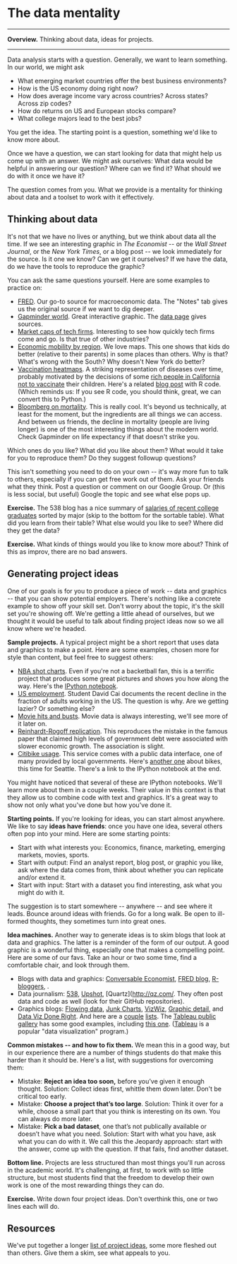 # The data mentality


---
**Overview.** Thinking about data, ideas for projects.  

---


Data analysis starts with a question.  Generally, we want to learn something.  In our world, we might ask

* What emerging market countries offer the best business environments?
* How is the US economy doing right now?  
* How does average income vary across countries?  Across states?  Across zip codes?  
* How do returns on US and European stocks compare?   
* What college majors lead to the best jobs?  

You get the idea.  The starting point is a question, something we'd like to know more about.  

Once we have a question, we can start looking for data that might help us come up with an answer. We might ask ourselves:  What data would be helpful in answering our question?  Where can we find it?  What should we do with it once we have it?  

The question comes from you.  What we provide is a mentality for thinking about data and a toolset to work with it effectively.  


## Thinking about data 

It's not that we have no lives or anything, but we think about data all the time.  If we see an interesting graphic in *The Economist* -- or the *Wall Street Journal*, or the *New York Times*, or a blog post -- we look immediately for the source.  Is it one we know?  Can we get it ourselves?  If we have the data, do we have the tools to reproduce the graphic?  

You can ask the same questions yourself.  Here are some examples to practice on:  

* [FRED](https://research.stlouisfed.org/fred2/series/GDP).  Our go-to source for macroeconomic data.  The "Notes" tab gives us the original source if we want to dig deeper.  
* [Gapminder world](http://www.gapminder.org/world/).  Great interactive graphic.  The [data page](http://www.gapminder.org/data/) gives sources.  
* [Market caps of tech firms](http://www.economist.com/techfirms).  Interesting to see how quickly tech firms come and go.  Is that true of other industries? 
* [Economic mobility by region](http://www.nytimes.com/2013/07/22/business/in-climbing-income-ladder-location-matters.html).  We love maps.  This one shows that kids do better (relative to their parents) in some places than others.  Why is that?  What's wrong with the South?  Why doesn't New York do better?  
* [Vaccination heatmaps](http://graphics.wsj.com/infectious-diseases-and-vaccines/).  A striking representation of diseases over time, probably motivated by the decisions of some [rich people in California](http://www.nytimes.com/interactive/2015/02/06/us/california-measles-vaccines-map.html) [not to vaccinate](http://www.washingtonpost.com/blogs/wonkblog/wp/2015/01/27/californias-epidemic-of-vaccine-denial-mapped/) their children.  Here's a related [blog post](https://benjaminlmoore.wordpress.com/2015/04/09/recreating-the-vaccination-heatmaps-in-r/) with R code.  (Which reminds us:  If you see R code, you should think, great, we can convert this to Python.)
* [Bloomberg on mortality](http://www.bloomberg.com/dataview/2014-04-17/how-americans-die.html).  This is really cool.  It's beyond us technically, at least for the moment, but the ingredients are all things we can access.  And between us friends, the decline in mortality (people are living longer) is one of the most interesting things about the modern world.  Check Gapminder on life expectancy if that doesn't strike you.  

Which ones do you like?  What did you like about them?  What would it take for you to reproduce them?  Do they suggest followup questions?  

This isn't something you need to do on your own --  it's way more fun to talk to others, especially if you can get free work out of them.  Ask your friends what they think.  Post a question or comment on our Google Group.  Or (this is less social, but useful) Google the topic and see what else pops up. 


**Exercise.** The 538 blog has a nice summary of [salaries of recent college graduates](http://fivethirtyeight.com/features/the-economic-guide-to-picking-a-college-major/) sorted by major (skip to the bottom for the sortable table).  What did you learn from their table?  What else would you like to see?  Where did they get the data?  

**Exercise.** What kinds of things would you like to know more about?  Think of this as improv, there are no bad answers.  


## Generating project ideas 

One of our goals is for you to produce a piece of work -- data and graphics -- that you can show potential employers.  There's nothing like a concrete example to show off your skill set.  Don't worry about the topic, it's the skill set you're showing off.  We're getting a little ahead of ourselves, but we thought it would be useful to talk about finding project ideas now so we all know where we're headed.  


**Sample projects.** A typical project might be a short report that uses data and graphics to make a point. Here are some examples, chosen more for style than content, but feel free to suggest others:  

* [NBA shot charts](http://savvastjortjoglou.com/nba-shot-sharts.html).  Even if you're not a backetball fan, this is a terrific project that produces some great pictures and shows you how along the way.  Here's the [IPython notebook](https://github.com/savvastj/blog/blob/master/content/NBA_shot_charts.ipynb).   
* [US employment](https://github.com/DaveBackus/Data_Bootcamp/blob/master/Code/Projects/Employment-Population-Ratio_DavidCai_Jul_15.ipynb).  Student David Cai documents the recent decline in the fraction of adults working in the US.  The question is why. Are we getting lazier?  Or something else?  
* [Movie hits and busts](http://www.randalolson.com/2014/12/29/the-biggest-box-office-booms-and-busts-since-1982/).  Movie data is always interesting, we'll see more of it later on.  
* [Reinhardt-Rogoff replication](http://nbviewer.ipython.org/github/vincentarelbundock/Reinhart-Rogoff/blob/master/reinhart-rogoff.ipynb).  This reproduces the mistake in the famous paper that claimed high levels of government debt were associated with slower economic growth.  The association is slight.  
* [Citibike usage](https://wakari.io/sharing/bundle/paddy/pydata_citibike).  This service comes with a public data interface, one of many provided by local governments. Here's [another one](https://jakevdp.github.io/blog/2015/07/23/learning-seattles-work-habits-from-bicycle-counts/) about bikes, this time for Seattle.  There's a link to the IPython notebook at the end.  

You might have noticed that several of these are IPython notebooks.  We'll learn more about them in a couple weeks.  Their value in this context is that they allow us to combine code with text and graphics.  It's a great way to show not only what you've done but how you've done it.  


**Starting points.**  If you're looking for ideas, you can start almost anywhere.  We like to say **ideas have friends**:  once you have one idea, several others often pop into your mind. Here are some starting points:  

* Start with what interests you:  Economics, finance, marketing, emerging markets, movies, sports. 
* Start with output:  Find an analyst report, blog post, or graphic you like, ask where the data comes from, think about whether you can replicate and/or extend it.   
* Start with input:  Start with a dataset you find interesting, ask what you might do with it.  

The suggestion is to start somewhere -- anywhere -- and see where it leads.  Bounce around ideas with friends.  Go for a long walk.  Be open to ill-formed thoughts, they sometimes turn into great ones.   


**Idea machines.**  Another way to generate ideas is to skim blogs that look at data and graphics.  The latter is a reminder of the form of our output.  A good graphic is a wonderful thing, especially one that makes a compelling point.  Here are some of our favs.  Take an hour or two some time, find a comfortable chair, and look through them.  

* Blogs with data and graphics:  [Conversable Economist](http://conversableeconomist.blogspot.com/), [FRED blog](https://fredblog.stlouisfed.org/), [R-bloggers](http://www.r-bloggers.com/), .  
* Data journalism:  [538](http://fivethirtyeight.com/), [Upshot](http://www.nytimes.com/upshot/), [Quartz](http://qz.com/.  They often post data and code as well (look for their GitHub repositories).  
* Graphics blogs:  [Flowing data](https://flowingdata.com/), [Junk Charts](http://junkcharts.typepad.com/), [VizWiz](http://vizwiz.blogspot.com/), [Graphic detail](http://www.economist.com/blogs/graphicdetail), and [Data Viz Done Right](http://www.datavizdoneright.com/).  And here are a [couple](http://flowingdata.com/2012/04/27/data-and-visualization-blogs-worth-following/) [lists](http://vizwiz.blogspot.com/p/data-viz-blogs.html). The [Tableau public gallery](http://public.tableau.com/s/gallery) has some good examples, including [this one](https://public.tableau.com/s/gallery/dementia-uk). ([Tableau](http://www.tableau.com/) is a popular "data visualization" program.)  


**Common mistakes -- and how to fix them.**  We mean this in a good way, but in our experience there are a number of things students do that make this harder than it should be.  Here's a list, with suggestions for overcoming them: 

* Mistake:  **Reject an idea too soon,** before you’ve given it enough thought.  Solution:  Collect ideas first, whittle them down later.  Don't be critical too early.  
* Mistake:  **Choose a project that’s too large**.  Solution:  Think it over for a while, choose a small part that you think is interesting on its own.  You can always do more later.   
* Mistake:  **Pick a bad dataset**, one that’s not publically available or doesn’t have what you need.  Solution:  Start with what you have, ask what you can do with it.  We call this the Jeopardy approach:  start with the answer, come up with the question.  If that fails, find another dataset.  


**Bottom line.**  Projects are less structured than most things you'll run across in the academic world.  It's challenging, at first, to work with so little structure, but most students find that the freedom to develop their own work is one of the most rewarding things they can do.  

**Exercise.** Write down four project ideas.  Don't overthink this, one or two lines each will do.  


## Resources 

We've put together a longer [list of project ideas](https://docs.google.com/document/d/1hsuYz2IMoPPwba66BlyMW0tnMxuZPyH4F3ybc13Zsfk/edit?usp=sharing), some more fleshed out than others.  Give them a skim, see what appeals to you.  
